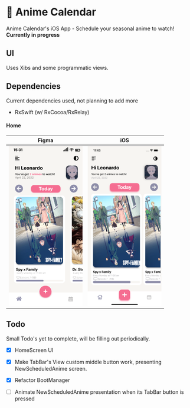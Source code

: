 # 📅 Anime Calendar
Anime Calendar's iOS App - Schedule your seasonal anime to watch!\
**Currently in progress**

## UI 
Uses Xibs and some programmatic views.

## Dependencies
Current dependencies used, not planning to add more
- RxSwift (w/ RxCocoa/RxRelay)

#### Home
| Figma | iOS |
| --- | --- |
| <img src="images/ui/home/figma.png" width=200 /> | <img src="images/ui/home/ios.png" width=200 /> |

## Todo
Small Todo's yet to complete, will be filling out periodically. 
- [x] HomeScreen UI
- [x] Make TabBar's View custom middle button work, presenting NewScheduledAnime screen.
- [x] Refactor BootManager
- [ ] Animate NewScheduledAnime presentation when its TabBar button is pressed

